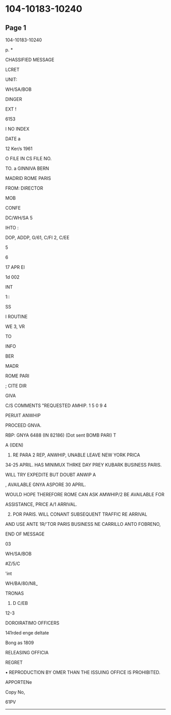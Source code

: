 # 104-10183-10240

## Page 1

104-10183-10240

p. *

CHASSIFIED MESSAGE

LCRET

UNIT:

WH/SA/BOB

DINGER

EXT !

6153

I NO INDEX

DATE a

12 Ker/s 1961

O FILE IN CS FILE NO.

TO. a GINNIVA BERN

MADRID ROME PARIS

FROM: DIRECTOR

MOB

CONFE

DC/WH/SA 5

IHTO :

DOP, ADDP, G/61, C/FI 2, C/EE

5

6

17 APR El

1d 002

INT

1::

SS

I ROUTINE

WE 3, VR

TO

INFO

BER

MADR

ROME PARI

; CITE DIR

GIVA

C/S COMMENTS "REQUESTED AMHIP. 1 5 0 9 4

PERUIT ANWHIP

PROCEED GNVA.

RBP: GNYA 6488 (IN 82186) (Dot sent BOMB PARI) T

A (IDEN)

1. RE PARA 2 REP, ANWHIP, UNABLE LEAVE NEW YORK PRICA

34-25 APRIL. HAS MINIMUX THRKE DAY PREY KUBARK BUSINESS PARIS.

WILL TRY EXPEDITE BUT DOUBT ANWIP A

, AVAILABLE GNYA ASPORE 30 APRIL.

WOULD HOPE THEREFORE ROME CAN ASK AMWHIP/2 BE AVAILABLE FOR

ASSISTANCE, PRICE A/1 ARRIVAL.

2. POR PARIS. WILL CONANT SUBSEQUENT TRAFFIC RE ARRIVAL

AND USE ANTE 1R/'TOR PARIS BUSINESS NE CARRILLO ANTO FOBRENO,

END OF MESSAGE

03

WH/SA/BOB

#Z/5/C

'int

WH/BA/80/N8_

TRONAS

1. D C/EB

12-3

DOROIRATIMO OFFICERS

141rded enge deltate

Bong as 1809

RELEASING OFFICIA

REGRET

• REPRODUCTION BY OMER THAN THE ISSUING OFFICE IS PROHIBITED.

APPORTENe

Copy No,

61PV

---

